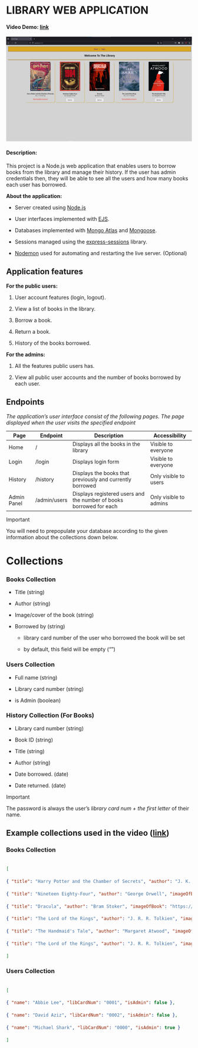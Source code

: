 # LIBRARY WEB APPLICATION

#### Video Demo: [link](https://youtu.be/-hRL951KxGo)

![UI image](UI.png)

#### Description:
This project is a Node.js web application that enables users to borrow books from the library and manage their history. If the user has admin credentials then, they will be able to see all the users and how many books each user has borrowed.



**About the application:**

+ Server created using [Node.js](https://nodejs.org/en)

+ User interfaces implemented with [EJS](https://www.npmjs.com/package/ejs).

+ Databases implemented with [Mongo Atlas](https://www.mongodb.com/atlas/database) and [Mongoose](https://www.mongodb.com/developer/languages/javascript/getting-started-with-mongodb-and-mongoose/).

+ Sessions managed using the [express-sessions](https://www.npmjs.com/package/express-session) library.

+ [Nodemon](https://www.npmjs.com/package/nodemon) used for automating and restarting the live server. (Optional)



## Application features

**For the public users:**

1. User account features (login, logout).

2. View a list of books in the library.

3. Borrow a book.

4. Return a book.

5. History of the books borrowed.



**For the admins:**

1. All the features public users has.

2. View all public user accounts and the number of books borrowed by each user.


## Endpoints

*The application’s user interface consist of the following pages. The page displayed when
the user visits the specified endpoint*


| Page | Endpoint | Description | Accessibility
|--|--|--|--|
| Home | / | Displays all the books in the library | Visible to everyone |
| Login | /login | Displays login form| Visible to everyone |
| History | /history | Displays the books that previously and currently borrowed | Only visible to users |
| Admin Panel | /admin/users | Displays registered users and the number of books borrowed for each | Only visible to admins |


> [!IMPORTANT]
> You will need to prepopulate your database according to the given information about the collections down below.


# Collections
### Books Collection

+ Title (string)

+ Author (string)

+ Image/cover of the book (string)

+ Borrowed by (string)

	+ library card number of the user who borrowed the book will be set

	+ by default, this field will be empty (“”)




### Users Collection

+ Full name (string)

+ Library card number (string)

+ is Admin (boolean)




### History Collection (For Books)

+ Library card number (string)

+ Book ID (string)

+ Title (string)

+ Author (string)

+ Date borrowed. (date)

+ Date returned. (date)


> [!IMPORTANT]
> The password is always the user’s *library card num + the first letter* of their name.


## Example collections used in the video ([link](https://youtu.be/-hRL951KxGo))



### Books Collection

```json

[

{ "title": "Harry Potter and the Chamber of Secrets", "author": "J. K. Rowling", "imageOfBook": "http://bit.ly/47O2Q1i", "borrowedBy": "" },

{ "title": "Nineteen Eighty-Four", "author": "George Orwell", "imageOfBook": "https://bit.ly/46t6psH", "borrowedBy": "" },

{ "title": "Dracula", "author": "Bram Stoker", "imageOfBook": "https://bit.ly/3GjWafz", "borrowedBy": "" },

{ "title": "The Lord of the Rings", "author": "J. R. R. Tolkien", "imageOfBook": "https://bit.ly/3Rc9gSl", "borrowedBy": "" },

{ "title": "The Handmaid's Tale", "author": "Margaret Atwood", "imageOfBook": "https://bit.ly/47Iug8U", "borrowedBy": "" },

{ "title": "The Lord of the Rings", "author": "J. R. R. Tolkien", "imageOfBook": "https://bit.ly/3Rc9gSl", "borrowedBy": "" },

]

```



### Users Collection

```json

[

{ "name": "Abbie Lee", "libCardNum": "0001", "isAdmin": false },

{ "name": "David Aziz", "libCardNum": "0002", "isAdmin": false },

{ "name": "Michael Shark", "libCardNum": "0000", "isAdmin": true }

]

```
